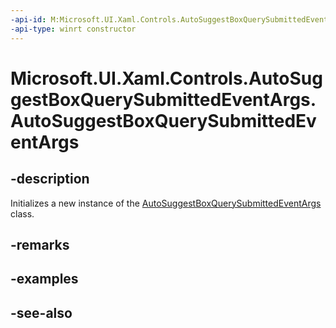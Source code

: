 ```yaml
---
-api-id: M:Microsoft.UI.Xaml.Controls.AutoSuggestBoxQuerySubmittedEventArgs.#ctor
-api-type: winrt constructor
---
```


<!-- Method syntax
public AutoSuggestBoxQuerySubmittedEventArgs()
-->

# Microsoft.UI.Xaml.Controls.AutoSuggestBoxQuerySubmittedEventArgs.AutoSuggestBoxQuerySubmittedEventArgs

## -description
Initializes a new instance of the [AutoSuggestBoxQuerySubmittedEventArgs](autosuggestboxquerysubmittedeventargs.md) class.

## -remarks

## -examples

## -see-also
